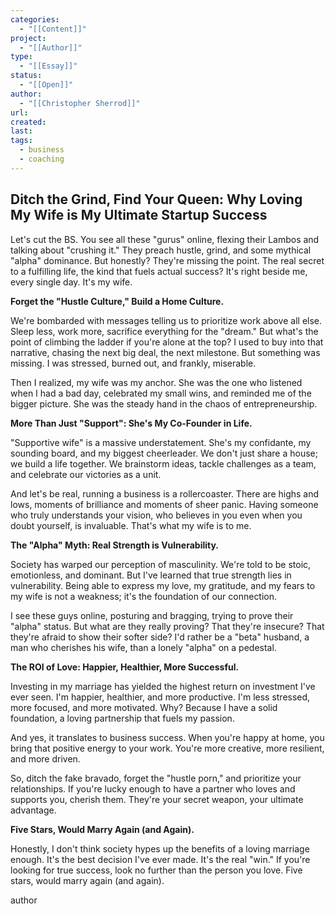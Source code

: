```yaml
---
categories:
  - "[[Content]]"
project:
  - "[[Author]]"
type:
  - "[[Essay]]"
status:
  - "[[Open]]"
author:
  - "[[Christopher Sherrod]]"
url: 
created:
last:
tags:
  - business
  - coaching
---
```

## Ditch the Grind, Find Your Queen: Why Loving My Wife is My Ultimate Startup Success

Let's cut the BS. You see all these "gurus" online, flexing their Lambos and talking about "crushing it." They preach hustle, grind, and some mythical "alpha" dominance. But honestly? They're missing the point. The real secret to a fulfilling life, the kind that fuels actual success? It's right beside me, every single day. It's my wife.

**Forget the "Hustle Culture," Build a Home Culture.**

We're bombarded with messages telling us to prioritize work above all else. Sleep less, work more, sacrifice everything for the "dream." But what's the point of climbing the ladder if you're alone at the top? I used to buy into that narrative, chasing the next big deal, the next milestone. But something was missing. I was stressed, burned out, and frankly, miserable.

Then I realized, my wife was my anchor. She was the one who listened when I had a bad day, celebrated my small wins, and reminded me of the bigger picture. She was the steady hand in the chaos of entrepreneurship.

**More Than Just "Support": She's My Co-Founder in Life.**

"Supportive wife" is a massive understatement. She's my confidante, my sounding board, and my biggest cheerleader. We don't just share a house; we build a life together. We brainstorm ideas, tackle challenges as a team, and celebrate our victories as a unit.

And let's be real, running a business is a rollercoaster. There are highs and lows, moments of brilliance and moments of sheer panic. Having someone who truly understands your vision, who believes in you even when you doubt yourself, is invaluable. That's what my wife is to me.

**The "Alpha" Myth: Real Strength is Vulnerability.**

Society has warped our perception of masculinity. We're told to be stoic, emotionless, and dominant. But I've learned that true strength lies in vulnerability. Being able to express my love, my gratitude, and my fears to my wife is not a weakness; it's the foundation of our connection.

I see these guys online, posturing and bragging, trying to prove their "alpha" status. But what are they really proving? That they're insecure? That they're afraid to show their softer side? I'd rather be a "beta" husband, a man who cherishes his wife, than a lonely "alpha" on a pedestal.

**The ROI of Love: Happier, Healthier, More Successful.**

Investing in my marriage has yielded the highest return on investment I've ever seen. I'm happier, healthier, and more productive. I'm less stressed, more focused, and more motivated. Why? Because I have a solid foundation, a loving partnership that fuels my passion.

And yes, it translates to business success. When you're happy at home, you bring that positive energy to your work. You're more creative, more resilient, and more driven.

So, ditch the fake bravado, forget the "hustle porn," and prioritize your relationships. If you're lucky enough to have a partner who loves and supports you, cherish them. They're your secret weapon, your ultimate advantage.

**Five Stars, Would Marry Again (and Again).**

Honestly, I don't think society hypes up the benefits of a loving marriage enough. It's the best decision I've ever made. It's the real "win." If you're looking for true success, look no further than the person you love. Five stars, would marry again (and again).



author
